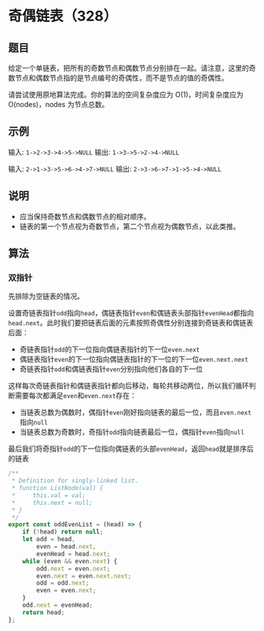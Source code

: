# 奇偶链表（328）

## 题目

给定一个单链表，把所有的奇数节点和偶数节点分别排在一起。请注意，这里的奇数节点和偶数节点指的是节点编号的奇偶性，而不是节点的值的奇偶性。

请尝试使用原地算法完成。你的算法的空间复杂度应为 O(1)，时间复杂度应为 O(nodes)，nodes 为节点总数。

## 示例

输入: `1->2->3->4->5->NULL`
输出: `1->3->5->2->4->NULL`

输入: `2->1->3->5->6->4->7->NULL`
输出: `2->3->6->7->1->5->4->NULL`

## 说明

- 应当保持奇数节点和偶数节点的相对顺序。
- 链表的第一个节点视为奇数节点，第二个节点视为偶数节点，以此类推。

## 算法

### 双指针

先排除为空链表的情况。

设置奇链表指针`odd`指向`head`，偶链表指针`even`和偶链表头部指针`evenHead`都指向`head.next`。此时我们要把链表后面的元素按照奇偶性分别连接到奇链表和偶链表后面：

- 奇链表指针`odd`的下一位指向偶链表指针的下一位`even.next`
- 偶链表指针`even`的下一位指向偶链表指针的下一位的下一位`even.next.next`
- 奇链表指针`odd`和偶链表指针`even`分别指向他们各自的下一位

这样每次奇链表指针和偶链表指针都向后移动，每轮共移动两位，所以我们循环判断需要每次都满足`even`和`even.next`存在：

- 当链表总数为偶数时，偶指针`even`刚好指向链表的最后一位，而且`even.next`指向`null`
- 当链表总数为奇数时，奇指针`odd`指向链表最后一位，偶指针`even`指向`null`

最后我们将奇指针`odd`的下一位指向偶链表的头部`evenHead`，返回`head`就是排序后的链表

```js
/**
 * Definition for singly-linked list.
 * function ListNode(val) {
 *     this.val = val;
 *     this.next = null;
 * }
 */
export const oddEvenList = (head) => {
	if (!head) return null;
	let odd = head,
		even = head.next,
		evenHead = head.next;
	while (even && even.next) {
		odd.next = even.next;
		even.next = even.next.next;
		odd = odd.next;
		even = even.next;
	}
	odd.next = evenHead;
	return head;
};
```